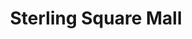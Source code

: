 ---
title: "Sterling Square Mall"
url: /meycauayan-bulacan/sterling-square-mall/
shop: Einkaufszentrum
---